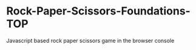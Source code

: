 # Rock-Paper-Scissors-Foundations-TOP
Javascript based rock paper scissors game in the browser console 
